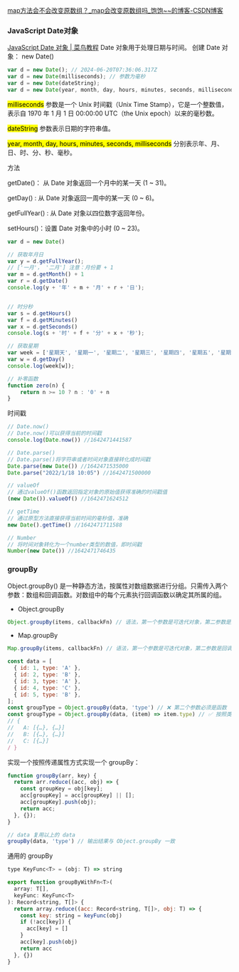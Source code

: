 [map方法会不会改变原数组？\_map会改变原数组吗\_饱饱\~\~的博客-CSDN博客](https://blog.csdn.net/m0_58893670/article/details/124370889)

### JavaScript Date对象
[JavaScript Date 对象 | 菜鸟教程](https://www.runoob.com/jsref/jsref-obj-date.html)
Date 对象用于处理日期与时间。
创建 Date 对象： new Date()

```js
var d = new Date(); // 2024-06-20T07:36:06.317Z
var d = new Date(milliseconds); // 参数为毫秒
var d = new Date(dateString);
var d = new Date(year, month, day, hours, minutes, seconds, milliseconds);
```

<mark class="hltr-cyan">milliseconds</mark> 参数是一个 Unix 时间戳（Unix Time Stamp），它是一个整数值，表示自 1970 年 1 月 1 日 00:00:00 UTC（the Unix epoch）以来的毫秒数。

<mark class="hltr-cyan">dateString</mark> 参数表示日期的字符串值。

<mark class="hltr-cyan">year, month, day, hours, minutes, seconds, milliseconds</mark> 分别表示年、月、日、时、分、秒、毫秒。

方法

getDate()： 从 Date 对象返回一个月中的某一天 (1 ~ 31)。

getDay() : 从 Date 对象返回一周中的某一天 (0 ~ 6)。

getFullYear() : 从 Date 对象以四位数字返回年份。

setHours()：设置 Date 对象中的小时 (0 ~ 23)。


```js
var d = new Date()

// 获取年月日
var y = d.getFullYear();
// ['一月'， '二月'] 注意：月份要 + 1
var m = d.getMonth() + 1
var r = d.getDate()
console.log(y + '年' + m + '月' + r + '日');


// 时分秒
var s = d.getHours()
var f = d.getMinutes()
var x = d.getSeconds() 
console.log(s + '时' + f + '分' + x + '秒');

// 获取星期
var week = ['星期天', '星期一', '星期二', '星期三', '星期四', '星期五', '星期六']
var w = d.getDay()
console.log(week[w]);

// 补零函数
function zero(n) {
    return n >= 10 ? n : '0' + n
}
```


时间戳

```js
// Date.now()
// Date.now()可以获得当前的时间戳
console.log(Date.now()) //1642471441587

// Date.parse()
// Date.parse()将字符串或者时间对象直接转化成时间戳
Date.parse(new Date()) //1642471535000
Date.parse("2022/1/18 10:05") //1642471500000

// valueOf
// 通过valueOf()函数返回指定对象的原始值获得准确的时间戳值
(new Date()).valueOf() //1642471624512

// getTime
// 通过原型方法直接获得当前时间的毫秒值，准确
new Date().getTime() //1642471711588

// Number
// 将时间对象转化为一个number类型的数值，即时间戳
Number(new Date()) //1642471746435
```


### groupBy

Object.groupBy() 是一种静态方法，按属性对数组数据进行分组。只需传入两个参数：数组和回调函数。对数组中的每个元素执行回调函数以确定其所属的组。

- Object.groupBy
```js
Object.groupBy(items, callbackFn) // 语法，第一个参数是可迭代对象，第二参数是回调函数
```

- Map.groupBy
```js
Map.groupBy(items, callbackFn) // 语法，第一个参数是可迭代对象，第二参数是回调函数
```


```js
const data = [
  { id: 1, type: 'A' },
  { id: 2, type: 'B' },
  { id: 3, type: 'A' },
  { id: 4, type: 'C' },
  { id: 5, type: 'B' },
];
const groupType = Object.groupBy(data, 'type') // ❌ 第二个参数必须是函数
const groupType = Object.groupBy(data, (item) => item.type) // ✅ 按照类型进行分类， 并且 type 就是 group 的 key 值。
// {
//   A: [{…}, {…}]
//   B: [{…}, {…}]
//   C: [{…}]
/ }

```

实现一个按照传递属性方式实现一个 groupBy：

```js
function groupBy(arr, key) {
  return arr.reduce((acc, obj) => {
    const groupKey = obj[key];
    acc[groupKey] = acc[groupKey] || [];
    acc[groupKey].push(obj);
    return acc;
  }, {});
}

// data 复用以上的 data
groupBy(data, 'type') // 输出结果与 Object.groupBy 一致
```

通用的 groupBy

```js
type KeyFunc<T> = (obj: T) => string

export function groupByWithFn<T>(
  array: T[],
  keyFunc: KeyFunc<T>
): Record<string, T[]> {
  return array.reduce((acc: Record<string, T[]>, obj: T) => {
    const key: string = keyFunc(obj)
    if (!acc[key]) {
      acc[key] = []
    }
    acc[key].push(obj)
    return acc
  }, {})
}
```